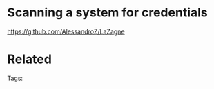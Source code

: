 # Scanning a system for credentials
https://github.com/AlessandroZ/LaZagne

# Related


Tags:

    

